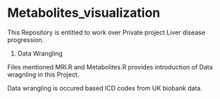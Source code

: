 # Metabolites_visualization

This Repository is entitled to work over Private project Liver disease progression.  

1. Data Wrangling 

Files mentioned MRI.R and Metabolites.R provides introduction of Data wragnling in this Project. 

Data wrangling is occured based ICD codes from UK biobank data. 


